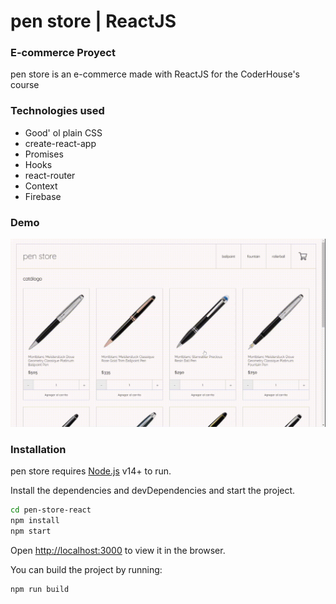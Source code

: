 # pen store | ReactJS
### E-commerce Proyect

pen store is an e-commerce made with ReactJS for the CoderHouse's course

### Technologies used

- Good' ol plain CSS
- create-react-app
- Promises
- Hooks
- react-router
- Context
- Firebase

### Demo

![Demo](demo.gif)

### Installation

pen store requires [Node.js](https://nodejs.org/) v14+ to run.

Install the dependencies and devDependencies and start the project.

```sh
cd pen-store-react
npm install
npm start
```

Open [http://localhost:3000](http://localhost:3000) to view it in the browser.

You can build the project by running: 

```sh
npm run build
```